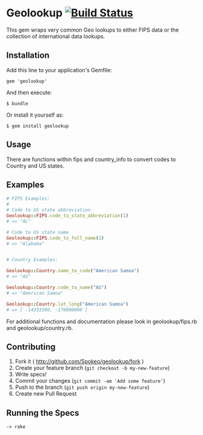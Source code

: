 # Geolookup [![Build Status](https://travis-ci.org/Spokeo/geolookup.png?branch=master)](https://travis-ci.org/Spokeo/geolookup)

This gem wraps very common Geo lookups to either FIPS data or the collection of international data lookups.

## Installation

Add this line to your application's Gemfile:

    gem 'geolookup'

And then execute:

    $ bundle

Or install it yourself as:

    $ gem install geolookup

## Usage

There are functions within fips and country_info to convert codes to Country and US states.

## Examples

```ruby
# FIPS Examples:
#
# Code to US state abbreviation
Geolookup::FIPS.code_to_state_abbreviation(1)
# => "AL"

# Code to US state name
Geolookup::FIPS.code_to_full_name(1)
# => "Alabama"


# Country Examples:

Geolookup::Country.name_to_code("American Samoa")
# => "AS"

Geolookup::Country.code_to_name("AS")
# => "American Samoa"

Geolookup::Country.lat_long("American Samoa")
# => [ -14333300, -170000000 ]
```

For additional functions and documentation please look in geolookup/fips.rb and geolookup/country.rb.

## Contributing

1. Fork it ( http://github.com/Spokeo/geolookup/fork )
2. Create your feature branch (`git checkout -b my-new-feature`)
3. Write specs!
4. Commit your changes (`git commit -am 'Add some feature'`)
5. Push to the branch (`git push origin my-new-feature`)
6. Create new Pull Request



## Running the Specs
    -> rake